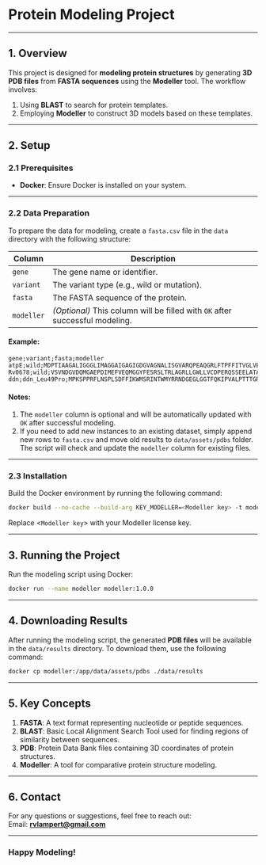 # Protein Modeling Project

---

## 1. Overview

This project is designed for **modeling protein structures** by generating **3D PDB files** from **FASTA sequences** using the **Modeller** tool. The workflow involves:

1. Using **BLAST** to search for protein templates.
2. Employing **Modeller** to construct 3D models based on these templates.

---

## 2. Setup

### 2.1 Prerequisites
- **Docker**: Ensure Docker is installed on your system.

---

### 2.2 Data Preparation

To prepare the data for modeling, create a ```fasta.csv``` file in the ```data``` directory with the following structure:

| Column      | Description                                                                 |
|-------------|-----------------------------------------------------------------------------|
| ```gene```      | The gene name or identifier.                                               |
| ```variant```   | The variant type (e.g., wild or mutation).                                 |
| ```fasta```     | The FASTA sequence of the protein.                                         |
| ```modeller```  | *(Optional)* This column will be filled with ```OK``` after successful modeling.|

#### Example:
```csv
gene;variant;fasta;modeller
atpE;wild;MDPTIAAGALIGGGLIMAGGAIGAGIGDGVAGNALISGVARQPEAQGRLFTPFFITVGLVEAAYFINLAFMALFVFATPVK;
Rv0678;wild;VSVNDGVDQMGAEPDIMEFVEQMGGYFESRSLTRLAGRLLGWLLVCDPERQSSEELATALAASSGGISTNARMLIQFGFIERLAVAGDRRTYFRLRPNAFAAGERERIRAMAELQDLADVGLRALGDAPPQRSRRLREMRDLLAYMENVVSDALGRYSQRTGEDD;
ddn;ddn_Leu49Pro;MPKSPPRFLNSPLSDFFIKWMSRINTWMYRRNDGEGLGGTFQKIPVALPTTTGRKTGQPRVNPLYFLRDGGRVIVAASKGGAEKNPMWYLNLKANPKVQVQIKKEVLDLTARDATDEERAEYWPQLVTMYPSYQDYQSWTDRTIPIVVCEP;
```

#### Notes:
1. The ```modeller``` column is optional and will be automatically updated with ```OK``` after successful modeling.
2. If you need to add new instances to an existing dataset, simply append new rows to ```fasta.csv``` and move old results to ```data/assets/pdbs``` folder. The script will check and update the ```modeller``` column for existing files.

---

### 2.3 Installation

Build the Docker environment by running the following command:

```sh
docker build --no-cache --build-arg KEY_MODELLER=<Modeller key> -t modeller:1.0.0 .
```

Replace <```Modeller key```> with your Modeller license key.

---

## 3. Running the Project

Run the modeling script using Docker:

```sh
docker run --name modeller modeller:1.0.0
```

---

## 4. Downloading Results

After running the modeling script, the generated **PDB files** will be available in the ```data/results``` directory. To download them, use the following command:

```sh
docker cp modeller:/app/data/assets/pdbs ./data/results
```

---

## 5. Key Concepts

1. **FASTA**: A text format representing nucleotide or peptide sequences.
2. **BLAST**: Basic Local Alignment Search Tool used for finding regions of similarity between sequences.
3. **PDB**: Protein Data Bank files containing 3D coordinates of protein structures.
4. **Modeller**: A tool for comparative protein structure modeling.

---

## 6. Contact

For any questions or suggestions, feel free to reach out:  
Email: **[rvlampert@gmail.com](mailto:rvlampert@gmail.com)**

---

### Happy Modeling!